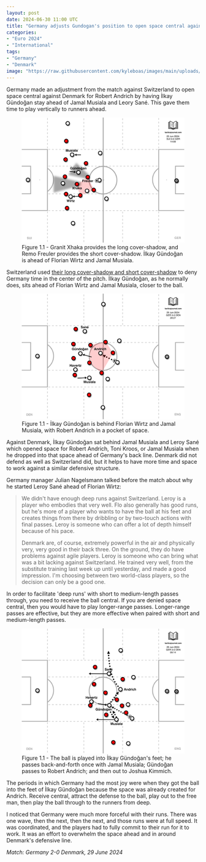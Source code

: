 ```yaml
---
layout: post
date: 2024-06-30 11:00 UTC
title: "Germany adjusts Gundogan's position to open space central against Denmark"
categories:
- "Euro 2024"
- "International"
tags:
- "Germany"
- "Denmark"
image: "https://raw.githubusercontent.com/kyleboas/images/main/uploads/2024/06/30/Image-30Jun2024_01:10:41.png"
---
```


Germany made an adjustment from the match against Switzerland to open space central against Denmark for Robert Andrich by having İlkay Gündoğan stay ahead of Jamal Musiala and Leory Sané. This gave them time to play vertically to runners ahead.

<!---more--->

<figure>
    <img src="https://raw.githubusercontent.com/kyleboas/images/main/uploads/2024/06/30/Image-30Jun2024_00:31:53.png">
    <figcaption>Figure 1.1 - Granit Xhaka provides the long cover-shadow, and Remo Freuler provides the short cover-shadow. İlkay Gündoğan is ahead of Florian Wirtz and Jamal Musiala. </figcaption>
</figure>

Switzerland used [their long cover-shadow and short cover-shadow](https://tacticsjournal.com/2024/06/24/switzerlands-long-and-short-cover-shadow-to-deny-germany-time-central/) to deny Germany time in the center of the pitch. İlkay Gündoğan, as he normally does, sits ahead of Florian Wirtz and Jamal Musiala, closer to the ball.

<figure>
    <img src="https://raw.githubusercontent.com/kyleboas/images/main/uploads/2024/06/29/Image-29Jun2024_23%3A07%3A33.png">
    <figcaption>Figure 1.1 - İlkay Gündoğan is behind Florian Wirtz and Jamal Musiala, with Robert Andrich in a pocket of space. </figcaption>
</figure>

Against Denmark, İlkay Gündoğan sat behind Jamal Musiala and Leroy Sané which opened space for Robert Andrich, Toni Kroos, or Jamal Musiala when he dropped into that space ahead of Germany's back line. Denmark did not defend as well as Switzerland did, but it helps to have more time and space to work against a similar defensive structure. 

Germany manager Julian Nagelsmann talked before the match about why he started Leroy Sané ahead of Florian Wirtz: 

> We didn't have enough deep runs against Switzerland. Leroy is a player who embodies that very well. Flo also generally has good runs, but he's more of a player who wants to have the ball at his feet and creates things from there by dribbling or by two-touch actions with final passes. Leroy is someone who can offer a lot of depth himself because of his pace. 
> 
> Denmark are, of course, extremely powerful in the air and physically very, very good in their back three. On the ground, they do have problems against agile players. Leroy is someone who can bring what was a bit lacking against Switzerland. He trained very well, from the substitute training last week up until yesterday, and made a good impression. I'm choosing between two world-class players, so the decision can only be a good one.

In order to facilitate 'deep runs' with short to medium-length passes through, you need to receive the ball central. If you are denied space central, then you would have to play longer-range passes. Longer-range passes are effective, but they are more effective when paired with short and medium-length passes. 

<figure>
    <img src="https://raw.githubusercontent.com/kyleboas/images/main/uploads/2024/06/30/Image-30Jun2024_00:50:27.png">
    <figcaption>Figure 1.1 - The ball is played into İlkay Gündoğan's feet; he passes back-and-forth once with Jamal Musiala; Gündoğan passes to Robert Andrich; and then out to Joshua Kimmich. </figcaption>
</figure>

The periods in which Germany had the most joy were when they got the ball into the feet of İlkay Gündoğan because the space was already created for Andrich. Receive central, attract the defense to the ball, play out to the free man, then play the ball through to the runners from deep. 

I noticed that Germany were much more forceful with their runs. There was one wave, then the next, then the next, and those runs were at full speed. It was coordinated, and the players had to fully commit to their run for it to work. It was an effort to overwhelm the space ahead and in around Denmark's defensive line. 

*Match: Germany 2-0 Denmark, 29 June 2024*